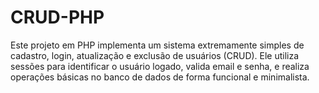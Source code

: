 # CRUD-PHP
Este projeto em PHP implementa um sistema extremamente simples de cadastro, login, atualização e exclusão de usuários (CRUD). Ele utiliza sessões para identificar o usuário logado, valida email e senha, e realiza operações básicas no banco de dados de forma funcional e minimalista.
